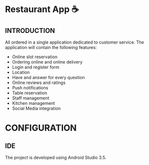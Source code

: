 # Restaurant App :coffee: 

## INTRODUCTION
All ordered in a single application dedicated to customer service.
The application will contain the following features:
* Online slot reservation 
* Ordering online and online delivery
* Login and register form
* Location
* Have and answer for every question
* Online reviews and ratings
* Push notifications
* Table reservation
* Staff management
* Kitchen management
* Social Media integration

# CONFIGURATION
## IDE

The project is developed using Android Studio 3.5.
